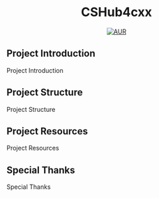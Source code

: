<h1 style="text-align: center">CSHub4cxx</h1>
<div style="text-align: center">

[![AUR](https://img.shields.io/badge/license-Apache%20License%202.0-blue.svg)](https://github.com/raymond-ley/cshub4cxx/blob/main/LICENSE)

</div>

## Project Introduction

Project Introduction

## Project Structure

Project Structure

## Project Resources

Project Resources

## Special Thanks

Special Thanks

